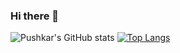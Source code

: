 ### Hi there 👋

<!--
**pushkart2/pushkart2** is a ✨ _special_ ✨ repository because its `README.md` (this file) appears on your GitHub profile.

Here are some ideas to get you started:

- 🔭 I’m currently working on ...
- 🌱 I’m currently learning ...
- 👯 I’m looking to collaborate on ...
- 🤔 I’m looking for help with ...
- 💬 Ask me about ...
- 📫 How to reach me: ...
- 😄 Pronouns: ...
- ⚡ Fun fact: ...
-->

![Pushkar's GitHub stats](https://github-readme-stats.vercel.app/api?username=pushkart2&count_private=true)
[![Top Langs](https://github-readme-stats.vercel.app/api/top-langs/?username=pushkart2&layout=compact)](https://github.com/anuraghazra/github-readme-stats)
